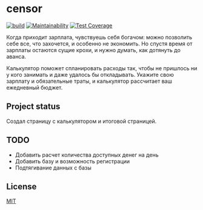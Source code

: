 # censor

[![build](https://github.com/notabu/python-project-lvl1/actions/workflows/release.yml/badge.svg)](https://github.com/notabu/python-project-lvl1/actions/workflows/pyci.yml) [![Maintainability](https://api.codeclimate.com/v1/badges/ff5a23e39afe4a169bfe/maintainability)](https://codeclimate.com/github/znhv/censor/maintainability) [![Test Coverage](https://api.codeclimate.com/v1/badges/ff5a23e39afe4a169bfe/test_coverage)](https://codeclimate.com/github/znhv/censor/test_coverage) 


Когда приходит зарплата, чувствуешь себя богачом: можно позволить себе все, что захочется, и особенно не экономить. Но спустя время от зарплаты остаются сущие крохи, и нужно думать, как дотянуть до аванса.

Калькулятор поможет спланировать расходы так, чтобы не пришлось ни у кого занимать и даже удалось бы откладывать. Укажите свою зарплату и обязательные траты, и калькулятор рассчитает ваш ежедневный бюджет.


## Project status
Создал страницу с калькулятором и итоговой страницей.

## TODO
* Добавить расчет количества доступных денег на день
* Добавить базу и возможность регистрации
* Подтягивание данных с базы

## License
[MIT](https://choosealicense.com/licenses/mit/)